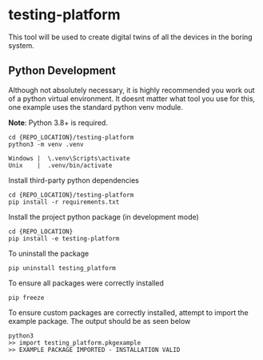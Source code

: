 # testing-platform
This tool will be used to create digital twins of all the devices in the boring system.

## Python Development 
Although not absolutely necessary, it is highly recommended you work out of a python virtual environment. It doesnt matter what tool you use for this, one example uses
the standard python venv module. 

**Note**: Python 3.8+ is required.
```
cd {REPO_LOCATION}/testing-platform
python3 -m venv .venv

Windows |  \.venv\Scripts\activate 
Unix    |  .venv/bin/activate
```

Install third-party python dependencies
```
cd {REPO_LOCATION}/testing-platform
pip install -r requirements.txt
```

Install the project python package (in development mode)
```
cd {REPO_LOCATION}
pip install -e testing-platform 
```

To uninstall the package
```
pip uninstall testing_platform
```

To ensure all packages were correctly installed
```
pip freeze
```

To ensure custom packages are correctly installed, attempt to import the example package. The output should be as seen below
```
python3
>> import testing_platform.pkgexample
>> EXAMPLE PACKAGE IMPORTED - INSTALLATION VALID
```